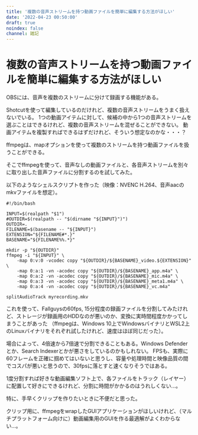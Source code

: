 ```yaml
---
title: '複数の音声ストリームを持つ動画ファイルを簡単に編集する方法がほしい'
date: '2022-04-23 00:50:00'
draft: true
noindex: false
channel: 雑記
---
```

# 複数の音声ストリームを持つ動画ファイルを簡単に編集する方法がほしい

OBSには、音声を複数のストリームに分けて録画する機能がある。

Shotcutを使って編集しているのだけれど、複数の音声ストリームをうまく扱えないでいる。
1つの動画アイテムに対して、候補の中から1つの音声ストリームを選ぶことはできるけれど、複数の音声ストリームを混ぜることができない。
動画アイテムを複製すればできるはずだけれど、そういう想定なのかな・・・？

ffmpegは、mapオプションを使って複数のストリームを持つ動画ファイルを扱うことができる。

そこでffmpegを使って、音声なしの動画ファイルと、各音声ストリームを別々に取り出した音声ファイルに分割するのを試してみた。

以下のようなシェルスクリプトを作った（映像：NVENC H.264、音声aacのmkvファイルを想定）。

```shell
#!/bin/bash

INPUT=$(realpath "$1")
#OUTDIR=$(realpath -- "$(dirname "${INPUT}")")
OUTDIR=.
FILENAME=$(basename -- "${INPUT}")
EXTENSION="${FILENAME#*.}"
BASENAME="${FILENAME%%.*}"

mkdir -p "${OUTDIR}"
ffmpeg -i "${INPUT}" \
    -map 0:v:0 -vcodec copy "${OUTDIR}/${BASENAME}_video.${EXTENSION}" \
    -map 0:a:1 -vn -acodec copy "${OUTDIR}/${BASENAME}_app.m4a" \
    -map 0:a:2 -vn -acodec copy "${OUTDIR}/${BASENAME}_mic.m4a" \
    -map 0:a:3 -vn -acodec copy "${OUTDIR}/${BASENAME}_meta1.m4a" \
    -map 0:a:4 -vn -acodec copy "${OUTDIR}/${BASENAME}_vc.m4a"
```

```shell
splitAudioTrack myrecording.mkv
```

これを使って、Fallguysの60fps, 15分程度の録画ファイルを分割してみたけれど、ストレージが録画用のHDDなのが悪いのか、変換に実時間程度かかってしまうことがあった
（ffmpegは、Windows 10上でWindowsバイナリとWSL2上のLinuxバイナリをそれぞれ試したけれど、速度はほぼ同じだった）。

場合によって、4倍速から7倍速で分割できることもある。Windows Defenderとか、Search Indexerとかが悪さをしているのかもしれない。
FPSも、実際に60フレームを正確に掴めてはいないと思うし、容量や処理時間と映像品質の間でコスパが悪いと思うので、30fpsに落とすと速くなりそうではある。

1度分割すれば好きな動画編集ソフト上で、各ファイルをトラック（レイヤー）に配置して好きにできるけれど、分割に時間がかかるのはうれしくない...。

特に、手早くクリップを作りたいときに不便だと思った。

クリップ用に、ffmpegをwrapしたGUIアプリケーションがほしいけれど、（マルチプラットフォーム向けに）動画編集用のGUIを作る最適解がよくわからない...。
